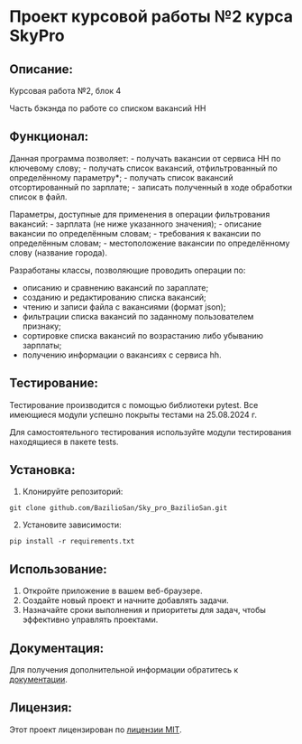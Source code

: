# Проект курсовой работы №2 курса SkyPro

## Описание:

Курсовая работа №2, блок 4

Часть бэкэнда по работе со списком вакансий HH


## Функционал:
Данная программа позволяет:
    - получать вакансии от сервиса HH по ключевому слову;
    - получать список вакансий, отфильтрованный по определённому параметру*;
    - получать список вакансий отсортированный по зарплате;
    - записать полученный в ходе обработки список в файл.   
    
Параметры, доступные для применения в операции фильтрования вакансий:
    - зарплата (не ниже указанного значения);
    - описание вакансии по определённым словам;
    - требования к вакансии по определённым словам;
    - местоположение вакансии по определённому слову (название города).

Разработаны классы, позволяющие проводить операции по:

* описанию и сравнению вакансий по зараплате;
* созданию и редактированию списка вакансий;
* чтению и записи файла с вакансиями (формат json);
* фильтрации списка вакансий по заданному пользователем признаку;
* сортировке списка вакансий по возрастанию либо убыванию зарплаты;
* получению информации о вакансиях с сервиса hh.


## Тестирование:

Тестирование производится с помощью библиотеки pytest.
Все имеющиеся модули успешно покрыты тестами на 25.08.2024 г.

Для самостоятельного тестирования используйте модули тестирования находящиеся в пакете tests.

## Установка:

1. Клонируйте репозиторий:
```
git clone github.com/BazilioSan/Sky_pro_BazilioSan.git
```
2. Установите зависимости:
```
pip install -r requirements.txt
```
## Использование:

1. Откройте приложение в вашем веб-браузере.
2. Создайте новый проект и начните добавлять задачи.
3. Назначайте сроки выполнения и приоритеты для задач, чтобы эффективно управлять проектами.

## Документация:

Для получения дополнительной информации обратитесь к [документации](docs/README.md).

## Лицензия:


Этот проект лицензирован по [лицензии MIT](LICENSE).